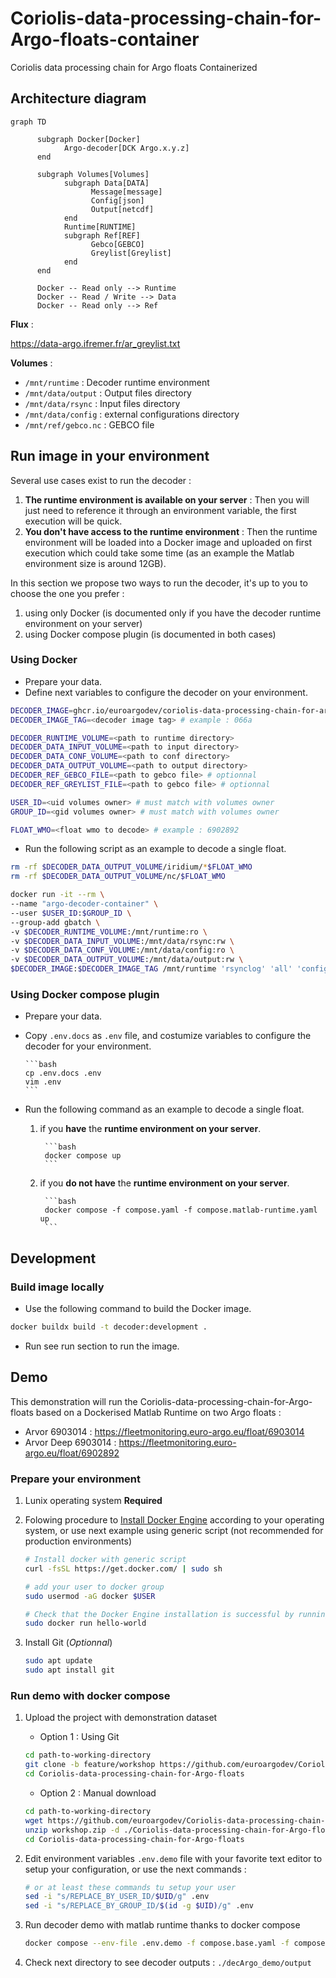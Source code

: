 # Coriolis-data-processing-chain-for-Argo-floats-container

Coriolis data processing chain for Argo floats Containerized

## Architecture diagram

```mermaid
graph TD
   
      subgraph Docker[Docker]
            Argo-decoder[DCK Argo.x.y.z]
      end
    
      subgraph Volumes[Volumes]
            subgraph Data[DATA]
                  Message[message]
                  Config[json]
                  Output[netcdf]
            end
            Runtime[RUNTIME]
            subgraph Ref[REF]
                  Gebco[GEBCO]
                  Greylist[Greylist]
            end
      end

      Docker -- Read only --> Runtime
      Docker -- Read / Write --> Data
      Docker -- Read only --> Ref
```

**Flux** :

<https://data-argo.ifremer.fr/ar_greylist.txt>

**Volumes** :

- `/mnt/runtime` : Decoder runtime environment
- `/mnt/data/output` : Output files directory
- `/mnt/data/rsync` : Input files directory
- `/mnt/data/config` :  external configurations directory
- `/mnt/ref/gebco.nc` : GEBCO file

## Run image in your environment

Several use cases exist to run the decoder :

1. **The runtime environment is available on your server** : Then you will just need to reference it through an environment variable, the first execution will be quick.
2. **You don't have access to the runtime environment** : Then the runtime environment will be loaded into a Docker image and uploaded on first execution which could take some time (as an example the Matlab environment size is around 12GB).

In this section we propose two ways to run the decoder, it's up to you to choose the one you prefer :

1. using only Docker (is documented only if you have the decoder runtime environment on your server)
2. using Docker compose plugin (is documented in both cases)

### Using Docker

- Prepare your data.
- Define next variables to configure the decoder on your environment.

```bash
DECODER_IMAGE=ghcr.io/euroargodev/coriolis-data-processing-chain-for-argo-floats-container # decoder image path
DECODER_IMAGE_TAG=<decoder image tag> # example : 066a

DECODER_RUNTIME_VOLUME=<path to runtime directory>
DECODER_DATA_INPUT_VOLUME=<path to input directory>
DECODER_DATA_CONF_VOLUME=<path to conf directory>
DECODER_DATA_OUTPUT_VOLUME=<path to output directory>
DECODER_REF_GEBCO_FILE=<path to gebco file> # optionnal
DECODER_REF_GREYLIST_FILE=<path to gebco file> # optionnal

USER_ID=<uid volumes owner> # must match with volumes owner
GROUP_ID=<gid volumes owner> # must match with volumes owner

FLOAT_WMO=<float wmo to decode> # example : 6902892
```

- Run the following script as an example to decode a single float.

```bash
rm -rf $DECODER_DATA_OUTPUT_VOLUME/iridium/*$FLOAT_WMO 
rm -rf $DECODER_DATA_OUTPUT_VOLUME/nc/$FLOAT_WMO

docker run -it --rm \
--name "argo-decoder-container" \
--user $USER_ID:$GROUP_ID \
--group-add gbatch \
-v $DECODER_RUNTIME_VOLUME:/mnt/runtime:ro \
-v $DECODER_DATA_INPUT_VOLUME:/mnt/data/rsync:rw \
-v $DECODER_DATA_CONF_VOLUME:/mnt/data/config:ro \
-v $DECODER_DATA_OUTPUT_VOLUME:/mnt/data/output:rw \
$DECODER_IMAGE:$DECODER_IMAGE_TAG /mnt/runtime 'rsynclog' 'all' 'configfile' '/app/config/_argo_decoder_conf_ir_sbd.json' 'configfile' '/app/config/_argo_decoder_conf_ir_sbd_rem.json' 'xmlreport' 'co041404_'$(date +"%Y%m%dT%H%M%SZ")'_'$FLOAT_WMO'.xml' 'floatwmo' ''$FLOAT_WMO'' 'PROCESS_REMAINING_BUFFERS' '1'
```

### Using Docker compose plugin

- Prepare your data.
- Copy `.env.docs` as `.env` file, and costumize variables to configure the decoder for your environment.
      
      ```bash
      cp .env.docs .env
      vim .env
      ```

- Run the following command as an example to decode a single float.
    1. if you **have** the **runtime environment on your server**.

            ```bash
            docker compose up
            ```
    2. if you **do not have** the **runtime environment on your server**.

            ```bash
            docker compose -f compose.yaml -f compose.matlab-runtime.yaml up
            ```

## Development

### Build image locally

- Use the following command to build the Docker image.

```bash
docker buildx build -t decoder:development .
```

- Run see run section to run the image.

## Demo

This demonstration will run the Coriolis-data-processing-chain-for-Argo-floats based on a Dockerised Matlab Runtime on two Argo floats :

  - Arvor 6903014 : <https://fleetmonitoring.euro-argo.eu/float/6903014>
  - Arvor Deep 6903014 : <https://fleetmonitoring.euro-argo.eu/float/6902892>

### Prepare your environment

1. Lunix operating system **Required**
2. Folowing procedure to [Install Docker Engine](https://docs.docker.com/engine/install/#supported-platforms) according to your operating system, or use next example using generic script (not recommended for production environments)

      ```bash
      # Install docker with generic script 
      curl -fsSL https://get.docker.com/ | sudo sh

      # add your user to docker group
      sudo usermod -aG docker $USER

      # Check that the Docker Engine installation is successful by running the hello-world image
      sudo docker run hello-world
      ```

3. Install Git (*Optionnal*)

      ```bash
      sudo apt update
      sudo apt install git
      ```

### Run demo with docker compose

1. Upload the project with demonstration dataset

   - Option 1 : Using Git

   ```bash
   cd path-to-working-directory
   git clone -b feature/workshop https://github.com/euroargodev/Coriolis-data-processing-chain-for-Argo-floats.git
   cd Coriolis-data-processing-chain-for-Argo-floats
   ```

   - Option 2 : Manual download

   ```bash
   cd path-to-working-directory
   wget https://github.com/euroargodev/Coriolis-data-processing-chain-for-Argo-floats/archive/refs/heads/feature/workshop.zip
   unzip workshop.zip -d ./Coriolis-data-processing-chain-for-Argo-floats
   cd Coriolis-data-processing-chain-for-Argo-floats
   ```

2. Edit environment variables `.env.demo` file with your favorite text editor to setup your configuration, or use the next commands :

      ```bash
      # or at least these commands tu setup your user
      sed -i "s/REPLACE_BY_USER_ID/$UID/g" .env
      sed -i "s/REPLACE_BY_GROUP_ID/$(id -g $UID)/g" .env
      ```

3. Run decoder demo with matlab runtime thanks to docker compose

      ```bash
      docker compose --env-file .env.demo -f compose.base.yaml -f compose.matlab-runtime.yaml up
      ```

4. Check next directory to see decoder outputs : `./decArgo_demo/output`
